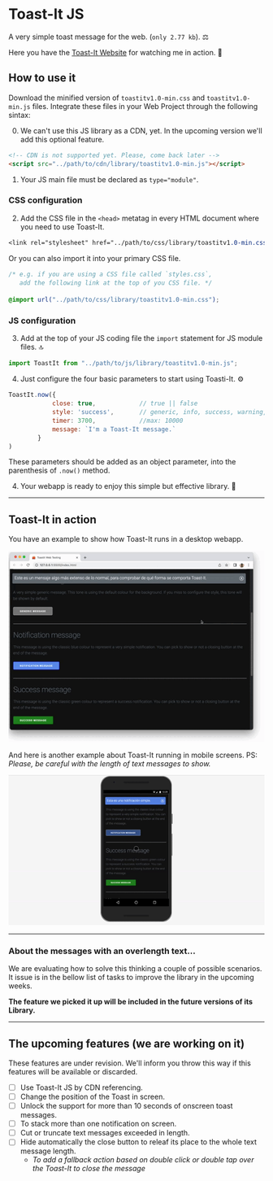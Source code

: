 # Toast-It JS
A very simple toast message for the web. (`only 2.77 kb`). ⚖️

Here you have the [Toast-It Website](https://mobilepadawan.github.io/toastit-js/) for watching me in action. 👀

## How to use it
Download the minified version of `toastitv1.0-min.css` and `toastitv1.0-min.js` files.
Integrate these files in your Web Project through the following sintax:

0. We can't use this JS library as a CDN, yet. In the upcoming version we'll add this optional feature.

```html
<!-- CDN is not supported yet. Please, come back later -->
<script src="../path/to/cdn/library/toastitv1.0-min.js"></script>
```

1. Your JS main file must be declared as `type="module"`.

### CSS configuration
2. Add the CSS file in the `<head>` metatag in every HTML document where you need to use Toast-It.

```CSS
<link rel="stylesheet" href="../path/to/css/library/toastitv1.0-min.css">
```
Or you can also import it into your primary CSS file.

```css
/* e.g. if you are using a CSS file called `styles.css`, 
   add the following link at the top of you CSS file. */

@import url("../path/to/css/library/toastitv1.0-min.css");
```
### JS configuration
3. Add at the top of your JS coding file the `import` statement for JS module files. 🔝 
   
```javascript
import ToastIt from "../path/to/js/library/toastitv1.0-min.js";
```

4. Just configure the four basic parameters to start using Toasti-It. ⚙️
   
```javascript
ToastIt.now({
            close: true,            // true || false
            style: 'success',       // generic, info, success, warning, error
            timer: 3700,            //max: 10000
            message: `I'm a Toast-It message.` 
        }
)
```

These parameters should be added as an object parameter, into the parenthesis of `.now()` method.

4. Your webapp is ready to enjoy this simple but effective library. 🥂

<hr>

## Toast-It in action

You have an example to show how Toast-It runs in a desktop webapp.

![Toast-It running in a desktop webapp](https://raw.githubusercontent.com/mobilepadawan/toastit-js/main/images/showing-toast-it-in-action-01.gif)

And here is another example about Toast-It running in mobile screens. 
PS: _Please, be careful with the length of text messages to show._

![Toast-It running in a desktop webapp](https://raw.githubusercontent.com/mobilepadawan/toastit-js/main/images/showing-toast-it-in-action-02.gif)

<hr>

### About the messages with an overlength text...
We are evaluating how to solve this thinking a couple of possible scenarios. It issue is in the bellow list of tasks to improve the library in the upcoming weeks. 

**The feature we picked it up will be included in the future versions of its Library.**

<hr>

## The upcoming features (we are working on it)

These features are under revision. We'll inform you throw this way if this features will be available or discarded.

- [ ] Use Toast-It JS by CDN referencing.
- [ ] Change the position of the Toast in screen.
- [ ] Unlock the support for more than 10 seconds of onscreen toast messages.
- [ ] To stack more than one notification on screen.
- [ ] Cut or truncate text messages exceeded in length.
- [ ] Hide automatically the close button to releaf its place to the whole text message length.
   * _To add a fallback action based on double click or double tap over the Toast-It to close the message_

